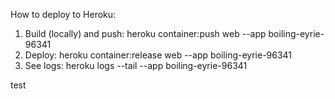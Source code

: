How to deploy to Heroku:
1. Build (locally) and push: heroku container:push web --app boiling-eyrie-96341
2. Deploy: heroku container:release web --app boiling-eyrie-96341
3. See logs: heroku logs --tail --app boiling-eyrie-96341

test